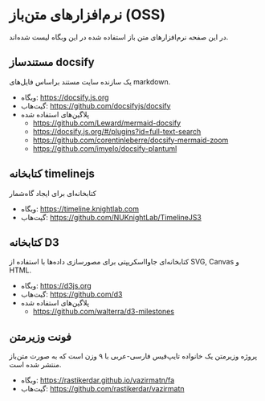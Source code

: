 # نرم‌افزارهای متن‌باز (OSS)
در این صفحه نرم‌افزارهای متن باز استفاده شده در این وبگاه لیست شده‌اند.

## مستندساز docsify
یک سازنده سایت مستند براساس فایل‌های markdown.
* وبگاه: https://docsify.js.org
* گیت‌هاب: https://github.com/docsifyjs/docsify
* پلاگین‌های استفاده شده
  * https://github.com/Leward/mermaid-docsify
  * https://docsify.js.org/#/plugins?id=full-text-search
  * https://github.com/corentinleberre/docsify-mermaid-zoom
  * https://github.com/imyelo/docsify-plantuml

## کتابخانه timelinejs
کتابخانه‌ای برای ایجاد گاه‌شمار
* وبگاه: https://timeline.knightlab.com
* گیت‌هاب: https://github.com/NUKnightLab/TimelineJS3

## کتابخانه D3
کتابخانه‌ای جاوااسکریپتی برای مصورسازی داده‌ها با استفاده از SVG, Canvas و HTML.
* وبگاه: https://d3js.org
* گیت‌هاب: https://github.com/d3
* پلاگین‌های استفاده شده
  * https://github.com/walterra/d3-milestones

## فونت وزیرمتن
پروژه وزیرمتن یک خانواده تایپ‌فیس فارسی-عربی با ۹ وزن است که به صورت متن‌باز منتشر شده است.
* وبگاه: https://rastikerdar.github.io/vazirmatn/fa
* گیت‌هاب: https://github.com/rastikerdar/vazirmatn